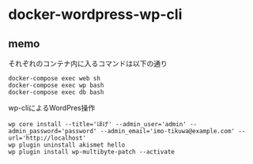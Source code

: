 # docker-wordpress-wp-cli

## memo
それぞれのコンテナ内に入るコマンドは以下の通り
```
docker-compose exec web sh
docker-compose exec wp bash
docker-compose exec db bash
```

wp-cliによるWordPres操作
```
wp core install --title='ほげ' --admin_user='admin' --admin_password='password' --admin_email='imo-tikuwa@example.com' --url='http://localhost'
wp plugin uninstall akismet hello
wp plugin install wp-multibyte-patch --activate
```
